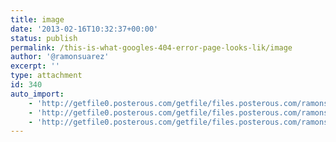 ```yaml
---
title: image
date: '2013-02-16T10:32:37+00:00'
status: publish
permalink: /this-is-what-googles-404-error-page-looks-lik/image
author: '@ramonsuarez'
excerpt: ''
type: attachment
id: 340
auto_import:
    - 'http://getfile0.posterous.com/getfile/files.posterous.com/ramonsuarez/NJODFIdmt0faUgjACXibWyLRowLzPlcdXTivWhADcc9ms6i7QvkpC3UZilx7/image.png'
    - 'http://getfile0.posterous.com/getfile/files.posterous.com/ramonsuarez/NJODFIdmt0faUgjACXibWyLRowLzPlcdXTivWhADcc9ms6i7QvkpC3UZilx7/image.png'
    - 'http://getfile0.posterous.com/getfile/files.posterous.com/ramonsuarez/NJODFIdmt0faUgjACXibWyLRowLzPlcdXTivWhADcc9ms6i7QvkpC3UZilx7/image.png'
---
```

<!DOCTYPE html PUBLIC "-//W3C//DTD HTML 4.0 Transitional//EN" "http://www.w3.org/TR/REC-html40/loose.dtd">
<?xml encoding="UTF-8">
